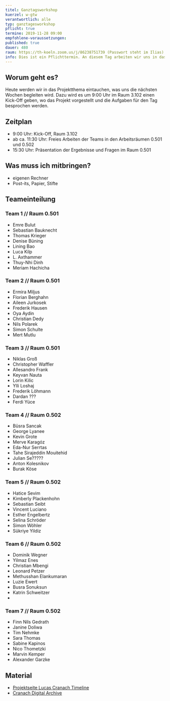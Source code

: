 ```yaml
---
titel: Ganztagsworkshop
kuerzel: w-gtw
verantwortlich: alle
typ: ganztagesworkshop
pflicht: true
termine: 2019-11-28 09:00
empfohlene-voraussetzungen: 
published: true
dauer: 480
raum: https://th-koeln.zoom.us/j/86238751739 (Passwort steht im Ilias)|https://th-koeln.zoom.us/j/86238751739
info: Dies ist ein Pflichttermin. An diesem Tag arbeiten wir uns in das Projektthema ein.
---
```


## Worum geht es?
Heute werden wir in das Projektthema eintauchen, was uns die nächsten Wochen begleiten wird. Dazu wird es um 9:00 Uhr im Raum 3.102 einen Kick-Off geben, wo das Projekt vorgestellt und die Aufgaben für den Tag besprochen werden.

## Zeitplan
- 9:00 Uhr:  Kick-Off, Raum 3.102
- ab ca. 11:30 Uhr: Freies Arbeiten der Teams in den Arbeitsräumen 0.501 und 0.502
- 15:30 Uhr: Präsentation der Ergebnisse und Fragen im Raum 0.501

## Was muss ich mitbringen?
- eigenen Rechner
- Post-its, Papier, Stifte

## Teameinteilung

### Team 1 // Raum 0.501
* Emre Bulut
* Sebastian Bauknecht
* Thomas Krieger
* Denise Büning
* Lining Bao
* Luca Kilp
* L. Axthammer
* Thuy-Nhi Dinh
* Meriam Hachicha

### Team 2 // Raum 0.501
* Ermira Miljus
* Florian Berghahn
* Aileen Jurkosek
* Frederik Hausen
* Oya Aydin
* Christian Dedy
* Nils Polarek
* Simon Schulte
* Mert Mutlu

### Team 3 // Raum 0.501
* Niklas Groß
* Christopher Waffler
* Allesandro Frank
* Keyvan Nauta
* Lorin Kilic
* Ylli Loshaj
* Frederik Löhmann
* Dardan ???
* Ferdi Yüce

### Team 4 // Raum 0.502
* Büsra Sancak
* George Lyanee
* Kevin Grote
* Merve Karagóz
* Eda-Nur Serrtas
* Tahe Sirajeddin Mouitehid
* Julian Se?????
* Anton Kolesnikov
* Burak Köse

### Team 5 // Raum 0.502
* Hatice Sevim
* Kimberly Plackenhohn
* Sebastian Seibt
* Vincent Luciano
* Esther Engelbertz
* Selina Schröder
* Simon Wöhler
* Sükriye Yildiz

### Team 6 // Raum 0.502
* Dominik Wegner
* Yilmaz Enes
* Christian Mbengi
* Leonard Petzer
* Methusshan Elankumaran
* Luzie Ewert
* Busra Sonuksun
* Katrin Schweitzer
* 


### Team 7 // Raum 0.502
* Finn Nils Gedrath
* Janine Doliwa
* Tim Nehmke
* Sara Thomas
* Sabine Kapinos
* Nico Thometzki
* Marvin Kemper
* Alexander Garzke



## Material
- [Projektseite Lucas Cranach Timeline](/mi-bachelor-screendesign/projekt-2019/)
- [Cranach Digital Archive](http://lucascranach.org/)

<!--
## Material
Auf folgenden Seiten finden Sie Beispiele zur Umsetzung von Timelines:
- [Anne Frank](https://www.annefrank.org/en/anne-frank/the-timeline/)
- [Gramercy Park Hotel](https://www.gramercyparkhotel.com/hotel/history)
- [Invaluable](https://www.invaluable.com/blog/art-history-timeline/)
- [Lois Jeans](http://www.loisjeans.com/web2012/es)
- [Delhi Timeline](https://delhi-timeline.in/)
- [Timeline Index](http://www.timelineindex.com/content/select/729/1023,729)
- [Blazepress](https://blazepress.com/2014/08/top-5-medical-discoveries-ever/)
- [Timetoast](https://www.timetoast.com/timelines/the-most-famous-painters-in-history)
- [Union History](http://www.unionhistory.info/timeline/timeline.php)
-->
<!--
## Projektgegenstand
Im Projekt befassen wir uns mit der Gestaltung einer mobilen Version des [Lucas Cranch Online Archives](http://lucascranach.org/). Hier finden Sie weitere [Informationen zum Projekt](https://th-koeln.github.io/mi-bachelor-screendesign/projekt-2018/).

## Vorbereitung
Bitte arbeiten Sie sorgfältig das Kapitel "Zielgruppenanalyse und -ansprache" aus dem Buch "Interaction- und Interfacedesign" von Torsten Stapelkamp durch (Link ist nur über das TH VPN erreichbar):
- [Zielgruppenanalyse und -ansprache](https://link.springer.com/chapter/10.1007/978-3-642-02074-2_6)

Arbeiten Sie bitte auch das Kapitel "Design Brief" von Figma durch: 
- [Design Brief](https://www.figma.com/resources/learn-design/design-brief/).

Eine Aufgabe innerhalb des Workshop wird die Entwicklung und Erstellung von Moodboards sein. Bitte bringen Sie alles mit, was hierfür sinnvoll sein könnte: Scheren, Zeitschriften, Stifte, Kleber, etc. Berücksichtigen Sie dabei bitte den Projektgegenstand, dabei geht es weniger um die inhaltliche Dimension der Werke von Lucas Cranach, als vielmehr um die gestalterische Anmutung und die Funktionen, die ein wissenschaftliches Online Archiv im Bereich Kunst/ Restauration bereitstellen muss.
-->

<!--
## Material
- [How a Web Design Mood Board impacts User Experience Design](https://www.protofuse.com/blog/details/how-web-design-mood-board-impacts-ux/)
- [20 pro tips for creating inspirational mood boards](https://www.creativebloq.com/graphic-design/mood-boards-812470)
- [Inspirierende Moodboards mit Canva entwickeln](https://www.canva.com/de_de/erstellen/moodboards/)
- [What Is a Mood Board, and How Can It Influence My Website Design?](https://www.smartbugmedia.com/blog/what-is-a-mood-board-and-how-can-it-influence-my-website-design)

-->
